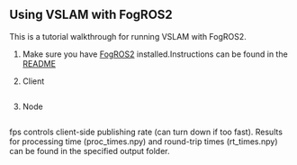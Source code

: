 Using VSLAM with FogROS2
---

This is a tutorial walkthrough for running VSLAM with FogROS2.

1. Make sure you have [FogROS2](https://github.com/BerkeleyAutomation/FogROS2) installed.Instructions can be found in the [README](https://github.com/BerkeleyAutomation/FogROS2/blob/main/README.md)

2. Client
```docker run --rm -it -v /home/gdpmobile7/rgbd_dataset_freiburg1_xyz:/dataset -v $(pwd)/output:/output mjd3/orbslam-ros ros2 launch orb_slam2_ros orb_slam2_d435_rgbd_client_launch.py dataset:=/dataset compress:=0 fps:=20
```

3. Node 
```docker run -it --rm mjd3/orbslam-ros ros2 launch orb_slam2_ros orb_slam2_d435_rgbd_launch.py compress:=0
```

fps controls client-side publishing rate (can turn down if too fast). Results for processing time (proc_times.npy) and round-trip times (rt_times.npy) can be found in the specified output folder.
